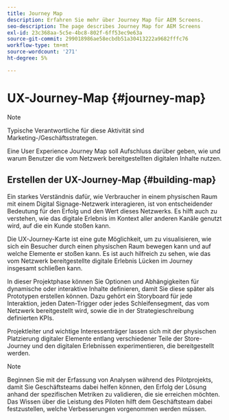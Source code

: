 ```yaml
---
title: Journey Map
description: Erfahren Sie mehr über Journey Map für AEM Screens.
seo-description: The page describes Journey Map for AEM Screens
exl-id: 23c368aa-5c5e-4bc8-802f-6ff53ec9e63a
source-git-commit: 299018986ae58ecbdb51a30413222a9682fffc76
workflow-type: tm+mt
source-wordcount: '271'
ht-degree: 5%

---
```


# UX-Journey-Map {#journey-map}

>[!NOTE]
>
>Typische Verantwortliche für diese Aktivität sind Marketing-/Geschäftsstrategen.

Eine User Experience Journey Map soll Aufschluss darüber geben, wie und warum Benutzer die vom Netzwerk bereitgestellten digitalen Inhalte nutzen.

## Erstellen der UX-Journey-Map {#building-map}

Ein starkes Verständnis dafür, wie Verbraucher in einem physischen Raum mit einem Digital Signage-Netzwerk interagieren, ist von entscheidender Bedeutung für den Erfolg und den Wert dieses Netzwerks. Es hilft auch zu verstehen, wie das digitale Erlebnis im Kontext aller anderen Kanäle genutzt wird, auf die ein Kunde stoßen kann.

Die UX-Journey-Karte ist eine gute Möglichkeit, um zu visualisieren, wie sich ein Besucher durch einen physischen Raum bewegen kann und auf welche Elemente er stoßen kann. Es ist auch hilfreich zu sehen, wie das vom Netzwerk bereitgestellte digitale Erlebnis Lücken im Journey insgesamt schließen kann.

In dieser Projektphase können Sie Optionen und Abhängigkeiten für dynamische oder interaktive Inhalte definieren, damit Sie diese später als Prototypen erstellen können. Dazu gehört ein Storyboard für jede Interaktion, jeden Daten-Trigger oder jedes Schleifensegment, das vom Netzwerk bereitgestellt wird, sowie die in der Strategieschreibung definierten KPIs.

Projektleiter und wichtige Interessenträger lassen sich mit der physischen Platzierung digitaler Elemente entlang verschiedener Teile der Store-Journey und den digitalen Erlebnissen experimentieren, die bereitgestellt werden.

>[!NOTE]
> Beginnen Sie mit der Erfassung von Analysen während des Pilotprojekts, damit Sie Geschäftsteams dabei helfen können, den Erfolg der Lösung anhand der spezifischen Metriken zu validieren, die sie erreichen möchten. Das Wissen über die Leistung des Piloten hilft dem Geschäftsteam dabei festzustellen, welche Verbesserungen vorgenommen werden müssen.
